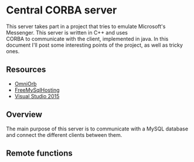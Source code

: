 # Central CORBA server
This server takes part in a project that tries to emulate Microsoft's Messenger. This server is written in C++ and uses  
CORBA to communicate with the client, implemented in java. In this document I'll post some interesting points of the project, as well as tricky ones.

## Resources
	
* [OmniOrb](http://omniorb.sourceforge.net/) 
* [FreeMySqlHosting](http://www.freemysqlhosting.net/) 
* [Visual Studio 2015](https://www.visualstudio.com/es-es/downloads/download-visual-studio-vs.aspx) 

## Overview
The main purpose of this server is to communicate with a MySQL database and connect the different clients between them.


## Remote functions